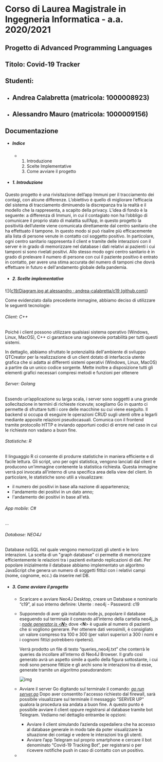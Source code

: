 # Corso di Laurea Magistrale in Ingegneria Informatica - a.a. 2020/2021

## Progetto di Advanced Programming Languages 

## Titolo: Covid-19 Tracker 

## Studenti: 

- ## 	Andrea Calabretta (matricola: 1000008923)

- ## 	Alessandro Mauro (matricola: 1000009156) 



## Documentazione

- ##### Indice

  - 1. Introduzione
    2. Scelte Implementative
    3. Come avviare il progetto

  

- ##### 1. Introduzione

Questo progetto è una rivisitazione dell’app Immuni per il tracciamento dei contagi, con alcune differenze.
L’obiettivo è quello di migliorare l’efficacia del sistema di tracciamento diminuendo la discrepanza tra la realtà e il modello che la rappresenta, a scapito della privacy.
L'idea di fondo è la seguente: a differenza di Immuni, in cui il contagiato non ha l’obbligo di comunicare il proprio stato di malattia sull’App, in questo progetto la positività dell’utente viene comunicata direttamente dal centro sanitario che ha effettuato il tampone. In questo modo si può risalire più efficacemente alla lista di persone venute in contatto col soggetto positivo. In particolare, ogni centro sanitario rappresenta il client e tramite delle interazioni con il server è in grado di memorizzare nel database i dati relativi ai pazienti i cui tamponi si sono rivelati positivi. Allo stesso modo ogni centro sanitario è in grado di prelevare il numero di persone con cui il paziente positivo è entrato in contatto, per avere una stima accurata del numero di tamponi che dovrà effettuare in futuro e dell'andamento globale della pandemia.



- ##### 2. Scelte implementative

![]([c19/Diagram.jpg at alessandro · andrea-calabretta/c19 (github.com)](https://github.com/andrea-calabretta/c19/blob/alessandro/utils/documentazione/Diagram.jpg))

Come evidenziato dalla precedente immagine, abbiamo deciso di utilizzare le seguenti tecnologie:

###### Client: C++

Poiché i client possono utilizzare qualsiasi sistema operativo (Windows, Linux, MacOS), C++ ci garantisce una ragionevole portabilità per tutti questi sistemi.

In dettaglio, abbiamo sfruttato le potenzialità dell'ambiente di sviluppo QTCreator per la realizzazione di un client dotato di interfaccia utente grafica che si adatta ai differenti sistemi operativi (Windows, Linux, MacOS) a partire da un unico codice sorgente. Mette inoltre a disposizione tutti gli elementi grafici necessari compresi metodi e funzioni per ottenere 

###### Server: Golang

Essendo un’applicazione su larga scala, i server sono soggetti a una grande sollecitazione in termini di richieste ricevute; scegliamo Go in quanto ci permette di sfruttare tutti i core delle macchine su cui viene eseguito. Il backend si occupa di eseguire le operazioni CRUD sugli utenti oltre a legarli mediante apposite relazioni pseudocasuali. Comunica con il frontend tramite protocollo HTTP e inviando opportuni codici di errore nel caso in cui le richieste non vadano a buon fine. 

###### Statistiche: R

Il linguaggio R ci consente di produrre statistiche in maniera efficiente e di facile lettura. Gli script, uno per ogni statistica, vengono lanciati dal client e producono un'immagine contenente la statistica richiesta. Questa immagine verrà poi invocata all'interno di una specifica area della view del client.
In particolare, le statistiche sono utili a visualizzare:

- il numero dei positivi in base alla nazione di appartenenza;
- l'andamento dei positivi in un dato anno;
- l'andamento dei positivi in base all'età.

###### App mobile: C#

...

###### Database: NEO4J

Database noSQL nel quale vengono memorizzati gli utenti e le loro interazioni. La scelta di un "graph database" ci permette di memorizzare efficientemente le relazioni tra i pazienti evitando replicazioni di dati. Per popolare inizialmente il database abbiamo implementato un algoritmo JavaScript che genera un numero di soggetti fittizi con i relativi campi (nome, cognome, ecc.) da inserire nel DB.



- ##### 3. Come avviare il progetto

  - Scaricare e avviare Neo4J Desktop, creare un Database e nominarlo “c19”, al suo interno definire: Utente : neo4j - Password: c19

  - Supponendo di aver già installato node.js, popolare il database eseguendo sul terminale il comando all’interno della cartella neo4j_js :
    *<u>node generator.js <**N**></u>*
    dove <**N**> è uguale al numero di pazienti che si vogliono generare.
    Per ottenere dati verosimili, è consigliato un valore compreso tra 100 e 300 (per valori superiori a 300 i nomi e i cognomi fittizi potrebbero ripetersi).

    Verrà prodotto un file di testo “queries_neo4j.txt” che conterrà le queries da incollare all’interno di Neo4J Browser.
    Il grafo così generato avrà un aspetto simile a quello della figura sottostante, i cui nodi sono persone fittizie e gli archi sono le interazioni tra di esse, generate tramite un algoritmo pseudorandom: 

    ![img](https://lh5.googleusercontent.com/bKmIuutiC_l5zs4xwevsgFwbdSc_RAHKR9RhLOPk6IOnlkDbn0iJyGur-zmcpeLUXeu8o5NU1C4IUWy-IHMZU3HNKjloJHZ7hCiJVyFyrWnUDSbHOykFw5Na420DtCh7tvHazR1v)
    
  - Avviare il server Go digitando sul terminale il comando: *<u>go run server.go</u>*
    Dopo aver consentito l'accesso richiesto dal firewall, sarà possibile visualizzare sul terminale il messaggio “SERVER UP" qualora la procedura sia andata a buon fine.
    A questo punto è possibile avviare il client oppure registrarsi al database tramite bot Telegram. 
    Vediamo nel dettaglio entrambe le opzioni:
    - Avviare il client simulando l’azienda ospedaliera che ha accesso al database generale in modo tale da poter visualizzare la situazione dei contagi e vedere le interazioni tra gli utenti.
    - Avviare l’app Telegram sul proprio smartphone e cercare il bot denominato “Covid-19 Tracking Bot”, per registrarsi o per ricevere notifiche push in caso di contatto con un positivo.
  - 



